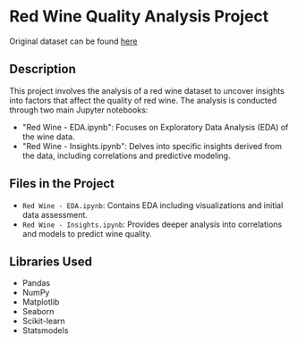 # Red Wine Quality Analysis Project

Original dataset can be found [here](https://www.kaggle.com/uciml/red-wine-quality-cortez-et-al-2009)

## Description
This project involves the analysis of a red wine dataset to uncover insights into factors that affect the quality of red wine. The analysis is conducted through two main Jupyter notebooks: 
- "Red Wine - EDA.ipynb": Focuses on Exploratory Data Analysis (EDA) of the wine data.
- "Red Wine - Insights.ipynb": Delves into specific insights derived from the data, including correlations and predictive modeling.

## Files in the Project
- `Red Wine - EDA.ipynb`: Contains EDA including visualizations and initial data assessment.
- `Red Wine - Insights.ipynb`: Provides deeper analysis into correlations and models to predict wine quality.

## Libraries Used
- Pandas
- NumPy
- Matplotlib
- Seaborn
- Scikit-learn
- Statsmodels
